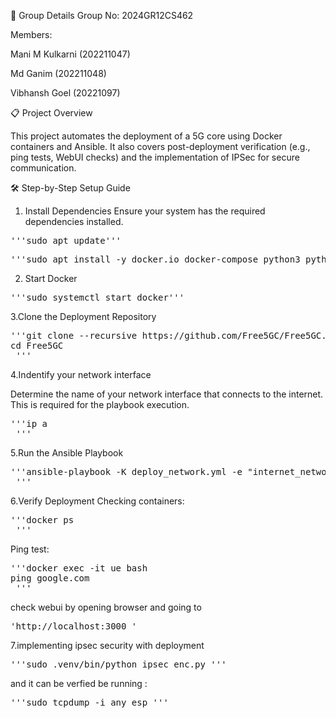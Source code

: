 
👥 Group Details
Group No: 2024GR12CS462

Members:

Mani M Kulkarni (202211047)

Md Ganim (202211048)

Vibhansh Goel (20221097)

📋 Project Overview


This project automates the deployment of a 5G core using Docker containers and Ansible. It also covers post-deployment verification (e.g., ping tests, WebUI checks) and the implementation of IPSec for secure communication.

🛠️ Step-by-Step Setup Guide


1. Install Dependencies
Ensure your system has the required dependencies installed.

<pre>'''sudo apt update'''</pre>

<pre>'''sudo apt install -y docker.io docker-compose python3 python3-pip ansible git'''</pre>


2. Start Docker

<pre>'''sudo systemctl start docker'''</pre>

3.Clone the Deployment Repository

<pre>'''git clone --recursive https://github.com/Free5GC/Free5GC.git
cd Free5GC
 '''</pre>

4.Indentify your network interface

Determine the name of your network interface that connects to the internet. This is required for the 
playbook execution.

<pre>'''ip a
 '''</pre>

 5.Run the Ansible Playbook

 <pre>'''ansible-playbook -K deploy_network.yml -e "internet_network_interface=[network_interface_name]"
 '''</pre>


 6.Verify Deployment
 Checking containers: 
 <pre>'''docker ps
 '''</pre>

 
 Ping test:
 <pre>'''docker exec -it ue bash
ping google.com
 '''</pre>

 
check webui by opening browser and going to 
<pre>'http://localhost:3000 '</pre>


7.implementing ipsec security with deployment

<pre>'''sudo .venv/bin/python ipsec_enc.py '''</pre>

and it can be verfied be running :
<pre>'''sudo tcpdump -i any esp '''</pre>


